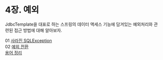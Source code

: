 
# 4장. 예외

JdbcTemplate을 대표로 하는 스프링의 데이터 액세스 기능에 담겨있는 예외처리와 관련된 접근 방법에 대해 알아보자.

01 [사라진 SQLException](01.md)<br>
02 [예외 전환](02.md)<br>
[용어 정리](keyword.md)
